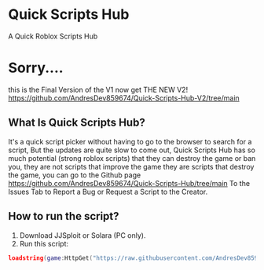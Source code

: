 # Quick Scripts Hub

A Quick Roblox Scripts Hub

# Sorry....

this is the Final Version of the V1 now get THE NEW V2! https://github.com/AndresDev859674/Quick-Scripts-Hub-V2/tree/main

## What Is Quick Scripts Hub?

It's a quick script picker without having to go to the browser to search for a script, But the updates are quite slow to come out, Quick Scripts Hub has so much potential (strong roblox scripts) that they can destroy the game or ban you, they are not scripts that improve the game they are scripts that destroy the game, you can go to the Github page https://github.com/AndresDev859674/Quick-Scripts-Hub/tree/main To the Issues Tab to Report a Bug or Request a Script to the Creator.

## How to run the script?

1. Download JJSploit or Solara (PC only).
2. Run this script:

```lua
loadstring(game:HttpGet("https://raw.githubusercontent.com/AndresDev859674/Quick-Scripts-Hub/main/main.lua"))()
````
